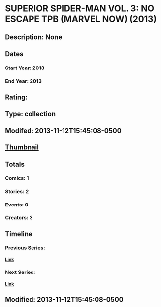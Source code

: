 # SUPERIOR SPIDER-MAN VOL. 3: NO ESCAPE TPB (MARVEL NOW) (2013)
## Description: None
## Dates
### Start Year: 2013
### End Year: 2013
## Rating: 
## Type: collection
## Modifed: 2013-11-12T15:45:08-0500
## [Thumbnail](http://i.annihil.us/u/prod/marvel/i/mg/b/40/image_not_available.jpg)
## Totals
### Comics: 1
### Stories: 2
### Events: 0
### Creators: 3
## Timeline
### Previous Series: 
#### [Link]()
### Next Series: 
#### [Link]()
## Modified: 2013-11-12T15:45:08-0500